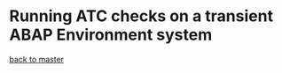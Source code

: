 # Running ATC checks on a transient ABAP Environment system

[back to master](https://github.com/SAP-samples/abap-platform-ci-cd-samples/tree/master)
